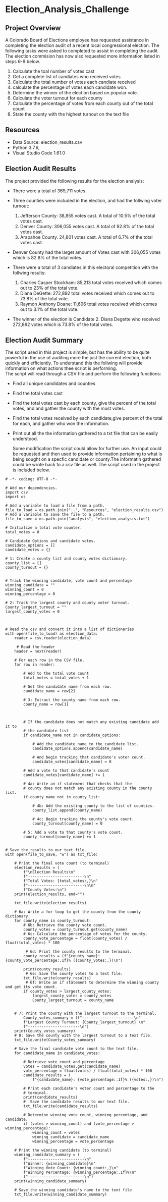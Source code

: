 # Election_Analysis_Challenge

## Project Overview
A Colorado Board of Elections employee has requested assistance in completing the election audit of a recent local congressional election. The following tasks were asked to completed to assist in completing the audit. The election commision has now also requested more information listed in steps 6-9 below.

1. Calculate the toal number of votes cast
2. Get a complete list of candiates who received votes
3. Calculate the total number of votes each candiate received
4. calculate the percentage of votes each candidate won.
5. Determine the winner of the election based on popular vote.
6. Calculate the voter turnout for each county
7. Calculate the percentage of votes from each county out of the total count
8. State the county with the highest turnout on the text file

## Resources
- Data Source: election_results.csv
- Python 3.7.6, 
- Visual Studio Code 1.61.0

## Election Audit Results
The project provided the following results for the election analysis:
- There were a total of 369,711 votes.
- Three counties were included in the election, and had the follwing voter turnout:
  1. Jefferson County: 38,855 votes cast. A total of 10.5% of the total votes cast.
  2. Denver County: 306,055 votes cast. A total of 82.8% of the total votes cast.
  3. Arapahoe County. 24,801 votes cast. A total of 6.7% of the total votes cast.
  
- Denver County had the larget amount of Votes cast with 306,055 votes which is 82.8% of the total votes.
  
- There were a total of 3 candiates in this electoral competition with the follwing results:
  1. Charles Casper Stockham: 85,213 total votes received which comes out to 23% of the total vote.
  2. Diana DeGette: 272,892 total votes received which comes out to 73.8% of the total vote.
  3. Raymon Anthony Doane: 11,606 total votes received which comes out to 3.1% of the total vote.
  
- The winner of the election is Candidate 2. Diana Degette who received 272,892 votes which is 73.8% of the total votes.

## Election Audit Summary  
The script used in this project is simple, but has the ability to be quite powerful in the use of auditing more the just the current election, both quickly and efficiently. To understand this the follwing will provide information on what actions thee script is performing.  
The script will read through a CSV file and  perform the following functions:
- Find all unique candidates and counties
- Find the total votes cast
- Find the total votes cast by each county, give the percent of the total votes, and and gather the county with the most votes.
- Find the total votes received by each candidate,give percent of the total for each, and gather who won the information.
- Print out all the the information gathered to a txt file that can be easily understood.  
  
  Some modification the script could allow for further use. An input could be requested and then used to provide information pertaining to what is being sought on a specfic candidate or county.The informatin gathered could be wrote back to a csv file as well. The script used in the project is included below.
  
```
# -*- coding: UTF-8 -*-

# Add our dependencies.
import csv
import os

# Add a variable to load a file from a path.
file_to_load = os.path.join("..", "Resources", "election_results.csv")
# Add a variable to save the file to a path.
file_to_save = os.path.join("analysis", "election_analysis.txt")

# Initialize a total vote counter.
total_votes = 0

# Candidate Options and candidate votes.
candidate_options = []
candidate_votes = {}

# 1: Create a county list and county votes dictionary.
county_list = []
county_turnout = {}


# Track the winning candidate, vote count and percentage
winning_candidate = ""
winning_count = 0
winning_percentage = 0

# 2: Track the largest county and county voter turnout.
County_largest_turnout = ""
largest_county_votes = 0



# Read the csv and convert it into a list of dictionaries
with open(file_to_load) as election_data:
    reader = csv.reader(election_data)

     # Read the header
    header = next(reader)

    # For each row in the CSV file.
    for row in reader:

        # Add to the total vote count
        total_votes = total_votes + 1

        # Get the candidate name from each row.
        candidate_name = row[2]

        # 3: Extract the county name from each row.
        county_name = row[1]

        

        # If the candidate does not match any existing candidate add it to
        # the candidate list
        if candidate_name not in candidate_options:

            # Add the candidate name to the candidate list.
            candidate_options.append(candidate_name)

            # And begin tracking that candidate's voter count.
            candidate_votes[candidate_name] = 0

        # Add a vote to that candidate's count
        candidate_votes[candidate_name] += 1

        # 4a: Write an if statement that checks that the
        # county does not match any existing county in the county list.
        if county_name not in county_list:

            # 4b: Add the existing county to the list of counties.
            county_list.append(county_name)

            # 4c: Begin tracking the county's vote count.
            county_turnout[county_name] = 0      

        # 5: Add a vote to that county's vote count.
        county_turnout[county_name] += 1


# Save the results to our text file.
with open(file_to_save, "w") as txt_file:

    # Print the final vote count (to terminal)
    election_results = (
        f"\nElection Results\n"
        f"-------------------------\n"
        f"Total Votes: {total_votes:,}\n"
        f"-------------------------\n\n"
        f"County Votes:\n")
    print(election_results, end="")

    txt_file.write(election_results)

    # 6a: Write a for loop to get the county from the county dictionary.
    for county_name in county_turnout:
        # 6b: Retrieve the county vote count.
        county_votes = county_turnout.get(county_name)
        # 6c: Calculate the percentage of votes for the county.
        county_vote_percentage = float(county_votes) / float(total_votes) * 100

         # 6d: Print the county results to the terminal.
        county_results = (f"{county_name}: {county_vote_percentage:.1f}% ({county_votes:,})\n")

        print(county_results)
         # 6e: Save the county votes to a text file.
        txt_file.write(county_results)
         # 6f: Write an if statement to determine the winning county and get its vote count.
        if county_votes > largest_county_votes:
            largest_county_votes = county_votes 
            County_largest_turnout = county_name


    # 7: Print the county with the largest turnout to the terminal.
        County_votes_summary = (f"-----------------------\n"
        f"Largest County Turnout: {County_largest_turnout} \n"
        f"-----------------------\n")
    print(County_votes_summary)
    # 8: Save the county with the largest turnout to a text file.
    txt_file.write(County_votes_summary)

    # Save the final candidate vote count to the text file.
    for candidate_name in candidate_votes:

        # Retrieve vote count and percentage
        votes = candidate_votes.get(candidate_name)
        vote_percentage = float(votes) / float(total_votes) * 100
        candidate_results = (
            f"{candidate_name}: {vote_percentage:.1f}% ({votes:,})\n")

        # Print each candidate's voter count and percentage to the
        # terminal.
        print(candidate_results)
        #  Save the candidate results to our text file.
        txt_file.write(candidate_results)

        # Determine winning vote count, winning percentage, and candidate.
        if (votes > winning_count) and (vote_percentage > winning_percentage):
            winning_count = votes
            winning_candidate = candidate_name
            winning_percentage = vote_percentage

    # Print the winning candidate (to terminal)
    winning_candidate_summary = (
        f"-------------------------\n"
        f"Winner: {winning_candidate}\n"
        f"Winning Vote Count: {winning_count:,}\n"
        f"Winning Percentage: {winning_percentage:.1f}%\n"
        f"-------------------------\n")
    print(winning_candidate_summary)

    # Save the winning candidate's name to the text file
    txt_file.write(winning_candidate_summary)
    
    
